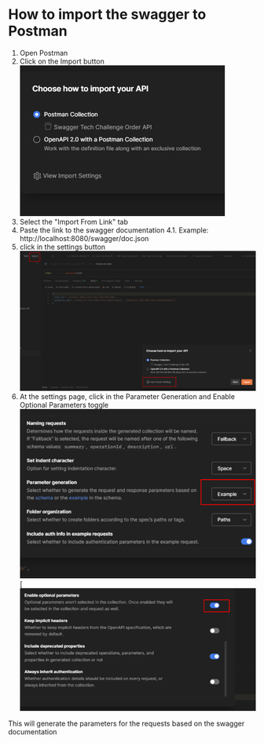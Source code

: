 # How to import the swagger to Postman

1. Open Postman
2. Click on the Import button 
[![Import button](./imgs/postman-swagger-1.png)](./imgs/postman-swagger-1.png)
3. Select the "Import From Link" tab
4. Paste the link to the swagger documentation
    4.1. Example: http://localhost:8080/swagger/doc.json
5. click in the settings button
[![Settings button](./imgs/postman-swagger-2.png)](./imgs/postman-swagger-2.png)
6. At the settings page, click in the Parameter Generation and Enable Optional Parameters toggle
[![Parameter Generation tab](./imgs/postman-swagger-3.png)](./imgs/postman-swagger-3.png)
[[![Enable Optional Parameters](./imgs/postman-swagger-4.png)](./imgs/postman-swagger-4.png)

This will generate the parameters for the requests based on the swagger documentation
